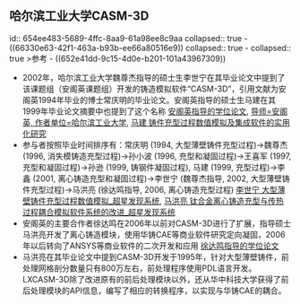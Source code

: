 ## 哈尔滨工业大学CASM-3D
id:: 654ee483-5689-4ffc-8aa9-61a98ee8c9aa
collapsed:: true
	- ((66330e63-42f1-463a-b93b-ee66a80516e9))
	  collapsed:: true
		- collapsed:: true
		  >参考
			- ((652e41dd-9c15-4d0e-b201-101a43967309))
- 2002年，哈尔滨工业大学魏尊杰指导的硕士生李世宁在其毕业论文中提到了该课题组（安阁英课题组）开发的铸造模拟软件“CASM-3D”，引用文献为安阁英1994年毕业的博士常庆明的毕业论文。安阁英指导的硕士生马建在其1999年毕业论文摘要中也提到了这个名称 [安阁英指导的学位论文](https://www.zhizhen.com/s?strchannel=3,5&adv=DT((F="安阁英")+AND+(O='哈尔滨工业大学'))&aorp=a&size=15&isort=2&x=0_445&pages=2&version=v2), [导师=安阁英, 作者单位=哈尔滨工业大学](https://s.wanfangdata.com.cn/advanced-search/thesis), [马建 铸件充型过程数值模拟及集成软件的实用化研究](https://d.wanfangdata.com.cn/thesis/ChJUaGVzaXNOZXdTMjAyMzA5MDESB1kyOTc0NzQaCHRlYXlkaDlw)
- 参与者按照毕业时间排序有：常庆明 (1994, 大型薄壁铸件充型过程)->魏尊杰 (1996, 消失模铸造充型过程)->孙小波 (1996, 充型和凝固过程)->王喜军 (1997, 充型和凝固过程)->孙逊 (1999, 铸钢件凝固过程), 马建 (1999, 充型过程)->李鑫 (2001, 离心铸造充型和凝固过程)->李世宁 (魏尊杰指导, 2002, 大型薄壁铸件充型过程)->马洪亮 (徐达鸣指导, 2006, 离心铸造充型过程) [李世宁 大型薄壁铸件充型过程数值模拟_超星发现系统](https://www.zhizhen.com/detail_38502727e7500f263686c05c005d3ff34dc8560dbb6408841921b0a3ea255101928fa69a765a3d2d4f1214673ca55e14287b67443f4a30398e7a11f30e866998f3c1f1cd23305e42fab5c40cba424144?&apistrclassfy=0_18_10), [马洪亮 钛合金离心铸造充型与传热过程耦合模拟软件系统的改进_超星发现系统](https://www.zhizhen.com/detail_38502727e7500f26404b4c3988b9cacbad4f7dd6845ebf361921b0a3ea255101928fa69a765a3d2d645e571c0fa1d7d9ecd979c7c1104f7a65e2abeb99011176fe6ccf525a9b93a714f9101b07a84e39?&apistrclassfy=0_18_10)
- 安阁英的主要合作者徐达鸣在2006年以前对CASM-3D进行了扩展，指导硕士马洪亮开发了离心铸造模块，使用华铸CAE等商业软件研究定向凝固，2006年以后转向了ANSYS等商业软件的二次开发和应用 [徐达鸣指导的学位论文](https://www.zhizhen.com/s?strchannel=3%2C5&adv=DT%28%28F%3D%22%E5%BE%90%E8%BE%BE%E9%B8%A3%22%29+AND+%28O%3D%27%E5%93%88%E5%B0%94%E6%BB%A8%E5%B7%A5%E4%B8%9A%E5%A4%A7%E5%AD%A6%27%29%29&aorp=a&size=15&isort=2&x=0_445&version=v2)
- 马洪亮在其毕业论文中提到CASM-3D开发于1995年，针对大型薄壁铸件，前处理网格剖分数量只有800万左右，前处理程序使用PDL语言开发。LXCASM-3D除了改进原有的前后处理模块以外，还从华中科技大学获得了前后处理模块的API信息，编写了相应的转换程序，以实现与华铸CAE的耦合。